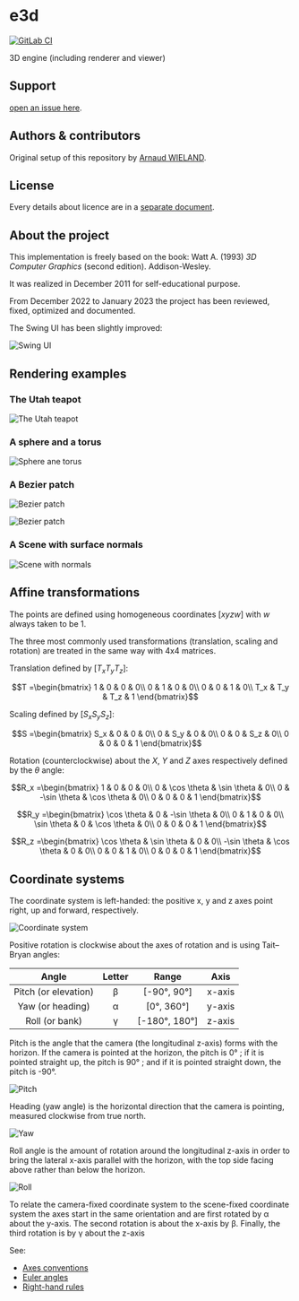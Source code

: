 # e3d

[![GitLab CI](https://gitlab.com/arno750/e3d/badges/main/pipeline.svg)](https://gitlab.com/arno750/e3d/-/commits/main)

3D engine (including renderer and viewer)

## Support

[open an issue here](https://gitlab.com/arno750/e3d/-/issues).

## Authors & contributors

Original setup of this repository by [Arnaud WIELAND](https://gitlab.com/arno750).

## License

Every details about licence are in a [separate document](LICENSE).

## About the project

This implementation is freely based on the book: Watt A. (1993) _3D Computer Graphics_ (second edition). Addison-Wesley.

It was realized in December 2011 for self-educational purpose.

From December 2022 to January 2023 the project has been reviewed, fixed, optimized and documented.

The Swing UI has been slightly improved:

![Swing UI](images/SwingUI.png)

## Rendering examples

### The Utah teapot

![The Utah teapot](images/UtahTeapot.png)

### A sphere and a torus

![Sphere ane torus](images/SphereAndTorus.png)

### A Bezier patch

![Bezier patch](images/BezierPatch.png)

![Bezier patch](images/BezierPatchMesh.png)

### A Scene with surface normals

![Scene with normals](images/SceneWithNormals.png)

## Affine transformations

The points are defined using homogeneous coordinates $[x y z w]$ with $w$ always taken to be 1.

The three most commonly used transformations (translation, scaling and rotation) are treated in the same way with 4x4 matrices.

Translation defined by $[T_x T_y T_z]$:

```math
T =\begin{bmatrix}
1 & 0 & 0 & 0\\
0 & 1 & 0 & 0\\
0 & 0 & 1 & 0\\
T_x & T_y & T_z & 1
\end{bmatrix}
```

Scaling defined by $[S_x S_y S_z]$:

```math
S =\begin{bmatrix}
S_x & 0 & 0 & 0\\
0 & S_y & 0 & 0\\
0 & 0 & S_z & 0\\
0 & 0 & 0 & 1
\end{bmatrix}
```

Rotation (counterclockwise) about the _X_, _Y_ and _Z_ axes respectively defined by the $\theta$ angle:

```math
R_x =\begin{bmatrix}
1 & 0 & 0 & 0\\
0 & \cos \theta & \sin \theta & 0\\
0 & -\sin \theta & \cos \theta & 0\\
0 & 0 & 0 & 1
\end{bmatrix}
```

```math
R_y =\begin{bmatrix}
\cos \theta & 0 & -\sin \theta & 0\\
0 & 1 & 0 & 0\\
\sin \theta & 0 & \cos \theta & 0\\
0 & 0 & 0 & 1
\end{bmatrix}
```

```math
R_z =\begin{bmatrix}
\cos \theta & \sin \theta & 0 & 0\\
-\sin \theta & \cos \theta & 0 & 0\\
0 & 0 & 1 & 0\\
0 & 0 & 0 & 1
\end{bmatrix}
```

## Coordinate systems

The coordinate system is left-handed: the positive x, y and z axes point right, up and forward, respectively.

![Coordinate system](images/left-handed.png)

Positive rotation is clockwise about the axes of rotation and is using Tait–Bryan angles:

|        Angle         | Letter |     Range     |  Axis  |
| :------------------: | :----: | :-----------: | :----: |
| Pitch (or elevation) |   β    |  [-90°, 90°]  | x-axis |
|   Yaw (or heading)   |   α    |  [0°, 360°]   | y-axis |
|    Roll (or bank)    |   γ    | [-180°, 180°] | z-axis |

Pitch is the angle that the camera (the longitudinal z-axis) forms with the horizon. If the camera is pointed at the horizon, the pitch is 0° ; if it is pointed straight up, the pitch is 90° ; and if it is pointed straight down, the pitch is -90°.

![Pitch](images/left-x.png)

Heading (yaw angle) is the horizontal direction that the camera is pointing, measured clockwise from true north.

![Yaw](images/left-y.png)

Roll angle is the amount of rotation around the longitudinal z-axis in order to bring the lateral x-axis parallel with the horizon, with the top side facing above rather than below the horizon.

![Roll](images/left-z.png)

To relate the camera-fixed coordinate system to the scene-fixed coordinate system the axes start in the same orientation and are first rotated by α about the y-axis. The second rotation is about the x-axis by β. Finally, the third rotation is by γ about the z-axis

See:

- [Axes conventions](https://en.wikipedia.org/wiki/Axes_conventions)
- [Euler angles](https://en.wikipedia.org/wiki/Euler_angles)
- [Right-hand rules](https://en.wikipedia.org/wiki/Right-hand_rule)
